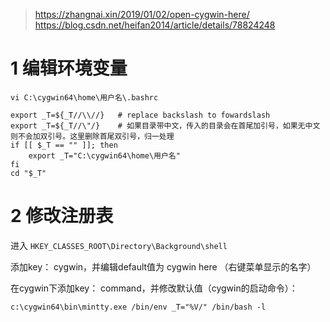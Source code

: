 

> https://zhangnai.xin/2019/01/02/open-cygwin-here/
> https://blog.csdn.net/heifan2014/article/details/78824248


# 1 编辑环境变量


```
vi C:\cygwin64\home\用户名\.bashrc

export _T=${_T//\\//}   # replace backslash to fowardslash  
export _T=${_T//\"/}    # 如果目录带中文，传入的目录会在首尾加引号，如果无中文则不会加双引号。这里删除首尾双引号，归一处理  
if [[ $_T == "" ]]; then  
    export _T="C:\cygwin64\home\用户名"    
fi  
cd "$_T"
```


# 2 修改注册表

进入 `HKEY_CLASSES_ROOT\Directory\Background\shell`

添加key： cygwin，并编辑default值为 cygwin here （右键菜单显示的名字）

在cygwin下添加key： command，并修改默认值（cygwin的启动命令）：

`c:\cygwin64\bin\mintty.exe /bin/env _T="%V/" /bin/bash -l`





